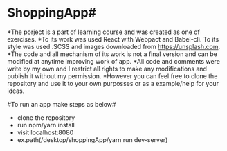 # ShoppingApp#

*The porject is a part of learning course and was created as one of exercises. 
*To its work was used React with Webpact and Babel-cli. To its style was used .SCSS and images downloaded from https://unsplash.com.
*The code and all mechanism of its work is not a final version and can be modified at anytime improving work of app. 
*All code and comments were write by my own and I restrict all rights to make any modifications and publish it without my permission.
*However you can feel free to clone the repository and use it to your own purposses or as a example/help for your ideas.

#To run an app make steps as below#

* clone the repository
* run npm/yarn install
* visit localhost:8080
* ex.path(/desktop/shoppingApp/yarn run dev-server)
